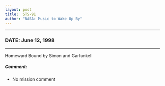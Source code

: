 ```yaml
---
layout: post
title:  STS-91
author: "NASA: Music to Wake Up By"
---
```


----
### DATE: June 12, 1998
----
Homeward Bound by Simon and Garfunkel

##### Comment:
* No mission comment
